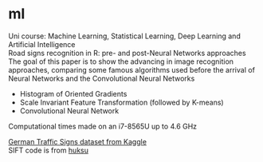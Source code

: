 # ml
Uni course: Machine Learning, Statistical Learning, Deep Learning and Artificial Intelligence  
Road signs recognition in R: pre- and post-Neural Networks approaches  
The goal of this paper is to show the advancing in image recognition approaches, comparing some famous algorithms used before the arrival of Neural Networks and the Convolutional Neural Networks  
- Histogram of Oriented Gradients  
- Scale Invariant Feature Transformation (followed by K-means)  
- Convolutional Neural Network  

Computational times made on an i7-8565U up to 4.6 GHz
  
  [German Traffic Signs dataset from Kaggle](https://www.kaggle.com/meowmeowmeowmeowmeow/gtsrb-german-traffic-sign)  
  SIFT code is from [huksu](https://github.com/huksu/RSIFT)
